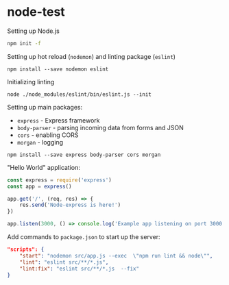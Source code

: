 # node-test

Setting up Node.js
```bash
npm init -f
```

Setting up hot reload (`nodemon`) and linting package (`eslint`)
```
npm install --save nodemon eslint
```

Initializing linting
```
node ./node_modules/eslint/bin/eslint.js --init
```

Setting up main packages:
* `express` - Express framework
* `body-parser` - parsing incoming data from forms and JSON
* `cors` - enabling CORS
* `morgan` - logging

```
npm install --save express body-parser cors morgan
```

"Hello World" application:
```javascript
const express = require('express')
const app = express()

app.get('/', (req, res) => {
    res.send('Node-express is here!')
})

app.listen(3000, () => console.log('Example app listening on port 3000!'))
```

Add commands to `package.json` to start up the server:
```json
"scripts": {
    "start": "nodemon src/app.js --exec  \"npm run lint && node\"",
    "lint": "eslint src/**/*.js",
    "lint:fix": "eslint src/**/*.js  --fix"
}
```
